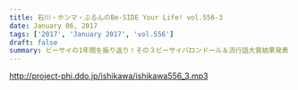 ```yaml
---
title: 石川・ホンマ・ぶるんのBe-SIDE Your Life! vol.556-3
date: January 06, 2017
tags: ['2017', 'January 2017', 'vol.556']
draft: false
summary: ビーサイの1年間を振り返り！その３ビーサイバロンドール＆流行語大賞結果発表！2016年も1年ありがとうございました！2017年も引き続きよろしくお願いします！！SAITO
---
```


http://project-phi.ddo.jp/ishikawa/ishikawa556_3.mp3
